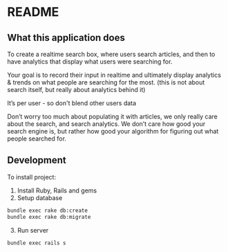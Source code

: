 # README

## What this application does

To create a realtime search box, where users search articles, and then to have analytics that display what users were searching for.

Your goal is to record their input in realtime and ultimately display analytics & trends on what people are searching for the most. (this is not about search itself, but really about analytics behind it)

It’s per user - so don't blend other users data

Don’t worry too much about populating it with articles, we only really care about the search, and search analytics. We don’t care how good your search engine is, but rather how good your algorithm for figuring out what people searched for.


## Development

To install project:
1) Install Ruby, Rails and gems
2) Setup database

```bash
bundle exec rake db:create
bundle exec rake db:migrate
```

3) Run server

```
bundle exec rails s
```

